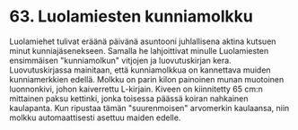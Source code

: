 


    
# 63. Luolamiesten kunniamolkku

Luolamiehet tulivat eräänä päivänä asuntooni juhlallisena aktina kutsuen minut kunniajäsenekseen. 
Samalla he lahjoittivat minulle Luolamiesten ensimmäisen "kunniamolkun" vitjojen ja luovutuskirjan 
kera. Luovutuskirjassa mainitaan, että kunniamolkkua on kannettava muiden kunniamerkkien edellä. 
Molkku on parin kilon painoinen munan muotoinen luonnonkivi, johon kaiverrettu L-kirjain. Kiveen 
on kiinnitetty 65 cm:n mittainen paksu kettinki, jonka toisessa päässä koiran nahkainen kaulapanta. 
Kun ripustaa tämän "suurenmoisen" arvomerkin kaulaansa, niin molkku automaattisesti asettuu maiden 
edelle. 

